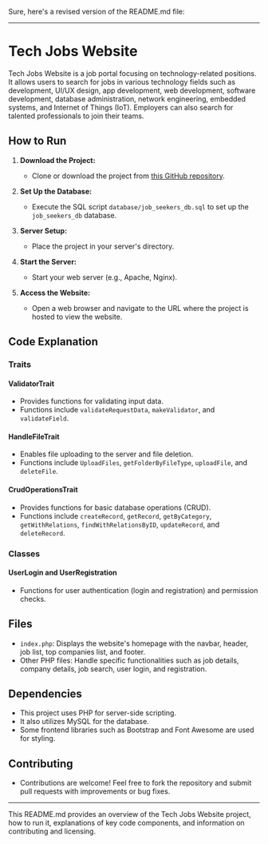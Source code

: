 Sure, here's a revised version of the README.md file:

---

# Tech Jobs Website

Tech Jobs Website is a job portal focusing on technology-related positions. It allows users to search for jobs in various technology fields such as development, UI/UX design, app development, web development, software development, database administration, network engineering, embedded systems, and Internet of Things (IoT). Employers can also search for talented professionals to join their teams.

## How to Run

1. **Download the Project:**
   - Clone or download the project from [this GitHub repository](https://github.com/Ziad-Abaza/project-web.git).

2. **Set Up the Database:**
   - Execute the SQL script `database/job_seekers_db.sql` to set up the `job_seekers_db` database.

3. **Server Setup:**
   - Place the project in your server's directory.

4. **Start the Server:**
   - Start your web server (e.g., Apache, Nginx).

5. **Access the Website:**
   - Open a web browser and navigate to the URL where the project is hosted to view the website.

## Code Explanation

### Traits

#### ValidatorTrait

- Provides functions for validating input data.
- Functions include `validateRequestData`, `makeValidator`, and `validateField`.

#### HandleFileTrait

- Enables file uploading to the server and file deletion.
- Functions include `UploadFiles`, `getFolderByFileType`, `uploadFile`, and `deleteFile`.

#### CrudOperationsTrait

- Provides functions for basic database operations (CRUD).
- Functions include `createRecord`, `getRecord`, `getByCategory`, `getWithRelations`, `findWithRelationsByID`, `updateRecord`, and `deleteRecord`.

### Classes

#### UserLogin and UserRegistration

- Functions for user authentication (login and registration) and permission checks.

## Files

- `index.php`: Displays the website's homepage with the navbar, header, job list, top companies list, and footer.
- Other PHP files: Handle specific functionalities such as job details, company details, job search, user login, and registration.

## Dependencies

- This project uses PHP for server-side scripting.
- It also utilizes MySQL for the database.
- Some frontend libraries such as Bootstrap and Font Awesome are used for styling.

## Contributing

- Contributions are welcome! Feel free to fork the repository and submit pull requests with improvements or bug fixes.

---

This README.md provides an overview of the Tech Jobs Website project, how to run it, explanations of key code components, and information on contributing and licensing.
